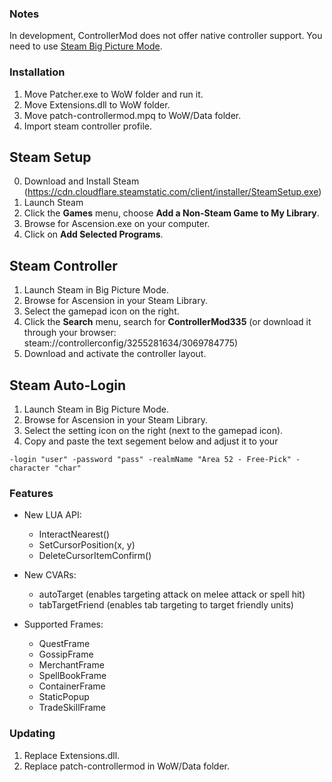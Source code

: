 ### Notes
In development, ControllerMod does not offer native controller support. You need to use [Steam Big Picture Mode](https://store.steampowered.com/bigpicture).

### Installation
1. Move Patcher.exe to WoW folder and run it.
2. Move Extensions.dll to WoW folder.
3. Move patch-controllermod.mpq to WoW/Data folder.
4. Import steam controller profile.

## Steam Setup
0. Download and Install Steam (https://cdn.cloudflare.steamstatic.com/client/installer/SteamSetup.exe)
1. Launch Steam
2. Click the **Games** menu, choose **Add a Non-Steam Game to My Library**.
3. Browse for Ascension.exe on your computer.
4. Click on **Add Selected Programs**.

## Steam Controller
1. Launch Steam in Big Picture Mode.
2. Browse for Ascension in your Steam Library.
3. Select the gamepad icon on the right.
4. Click the **Search** menu, search for **ControllerMod335** (or download it through your browser: steam://controllerconfig/3255281634/3069784775)
5. Download and activate the controller layout.


## Steam Auto-Login
1. Launch Steam in Big Picture Mode.
2. Browse for Ascension in your Steam Library.
3. Select the setting icon on the right (next to the gamepad icon).
4. Copy and paste the text segement below and adjust it to your 

`-login "user" -password "pass" -realmName "Area 52 - Free-Pick" - character "char"`


### Features
* New LUA API:
  * InteractNearest()
  * SetCursorPosition(x, y)
  * DeleteCursorItemConfirm()
 
* New CVARs:
  * autoTarget (enables targeting attack on melee attack or spell hit)
  * tabTargetFriend (enables tab targeting to target friendly units)
    
* Supported Frames:
  * QuestFrame
  * GossipFrame
  * MerchantFrame
  * SpellBookFrame
  * ContainerFrame
  * StaticPopup
  * TradeSkillFrame


### Updating
1. Replace Extensions.dll.
2. Replace patch-controllermod in WoW/Data folder.
